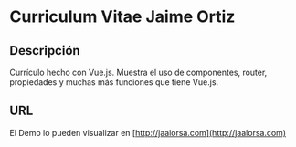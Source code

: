 # Curriculum Vitae Jaime Ortiz

## Descripción

Currículo hecho con Vue.js.
Muestra el uso de componentes, router, propiedades y muchas más funciones que tiene Vue.js.

## URL

El Demo lo pueden visualizar en [http://jaalorsa.com](http://jaalorsa.com)

